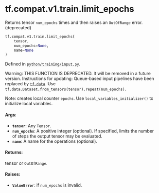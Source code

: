 <div itemscope itemtype="http://developers.google.com/ReferenceObject">
<meta itemprop="name" content="tf.compat.v1.train.limit_epochs" />
<meta itemprop="path" content="Stable" />
</div>

# tf.compat.v1.train.limit_epochs

Returns tensor `num_epochs` times and then raises an `OutOfRange` error. (deprecated)

``` python
tf.compat.v1.train.limit_epochs(
    tensor,
    num_epochs=None,
    name=None
)
```



Defined in [`python/training/input.py`](/code/stable/tensorflow/python/training/input.py).

<!-- Placeholder for "Used in" -->

Warning: THIS FUNCTION IS DEPRECATED. It will be removed in a future version.
Instructions for updating:
Queue-based input pipelines have been replaced by <a href="../../../../tf/data.md"><code>tf.data</code></a>. Use `tf.data.Dataset.from_tensors(tensor).repeat(num_epochs)`.

Note: creates local counter `epochs`. Use `local_variables_initializer()` to
initialize local variables.

#### Args:


* <b>`tensor`</b>: Any `Tensor`.
* <b>`num_epochs`</b>: A positive integer (optional).  If specified, limits the number
  of steps the output tensor may be evaluated.
* <b>`name`</b>: A name for the operations (optional).


#### Returns:

tensor or `OutOfRange`.



#### Raises:


* <b>`ValueError`</b>: if `num_epochs` is invalid.